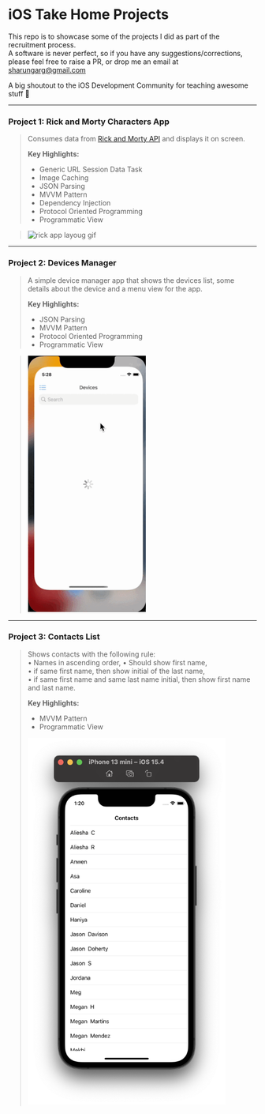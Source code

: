 # iOS Take Home Projects
This repo is to showcase some of the projects I did as part of the recruitment process.  
A software is never perfect, so if you have any suggestions/corrections,  
please feel free to raise a PR, or drop me an email at sharungarg@gmail.com

A big shoutout to the iOS Development Community for teaching awesome stuff 🎉

------
### Project 1: Rick and Morty Characters App
> Consumes data from [Rick and Morty API](https://rickandmortyapi.com/) and displays it on screen.  
>   
> **Key Highlights:**  
> - Generic URL Session Data Task
> - Image Caching
> - JSON Parsing
> - MVVM Pattern
> - Dependency Injection
> - Protocol Oriented Programming
> - Programmatic View

> ![rick app layoug gif](https://github.com/Sharungarg/TakeHomeProjects/blob/main/RickAndMorty/RickAndMorty.gif)
  
------
### Project 2: Devices Manager
> A simple device manager app that shows the devices list, some details about the device and a menu view for the app.
>
> **Key Highlights:**  
> - JSON Parsing
> - MVVM Pattern
> - Protocol Oriented Programming
> - Programmatic View
  
> ![device layout gif](https://github.com/Sharungarg/TakeHomeProjects/blob/main/DevicesManager/DeviceManager.gif)

------
### Project 3: Contacts List
> Shows contacts with the following rule:  
> • Names in ascending order,
> • Should show first name,  
> • if same first name, then show initial of the last name,  
> • if same first name and same last name initial, then show first name and last name.
>
> **Key Highlights:**  
> - MVVM Pattern
> - Programmatic View
> <img src="https://github.com/Sharungarg/TakeHomeProjects/blob/main/Contacts/Screen%20Shot%202022-03-30%20at%201.20.18%20PM.png" alt="drawing" width="400"/>
